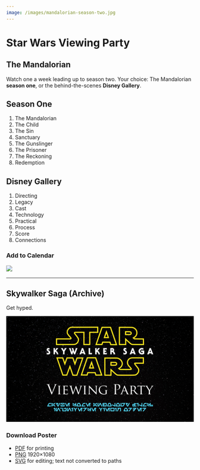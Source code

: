 ```yaml
---
image: /images/mandalorian-season-two.jpg
---
```


# Star Wars Viewing Party

## The Mandalorian

Watch one a week leading up to season two. Your choice: The Mandalorian **season one**, or the behind-the-scenes **Disney Gallery**.

## Season One

1. The Mandalorian
2. The Child
3. The Sin
4. Sanctuary
5. The Gunslinger
6. The Prisoner
7. The Reckoning
8. Redemption

## Disney Gallery

1. Directing
2. Legacy
3. Cast
4. Technology
5. Practical
6. Process
7. Score
8. Connections

### Add to Calendar

<a target="_blank" href="https://calendar.google.com/event?action=TEMPLATE&amp;tmeid=NnBqMzZwYjQ2Z3AzZ2I5aTY5aWowYjlrYzhzamViOW82aGhqMmI5bmNncGo4ZHBnNzRvamdjOWlja18yMDIwMDkwNCBjYXNzaWR5LmphbWVzLmJsYWVkZUBt&amp;tmsrc=cassidy.james.blaede%40gmail.com&amp;scp=ALL"><img border="0" src="https://www.google.com/calendar/images/ext/gc_button1_en.gif"></a>

---

## Skywalker Saga (Archive)

Get hyped.

![Star Wars Spoiler Room sign](/downloads/starwars-viewing.png)

### Download Poster

- [PDF](/downloads/starwars-viewing.pdf) for printing
- [PNG](/downloads/starwars-viewing.png) 1920×1080
- [SVG](/downloads/starwars-viewing.svg) for editing; text not converted to paths

